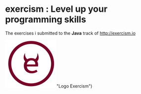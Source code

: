 # exercism : Level up your programming skills
The exercises i submitted to the **Java** track of http://exercism.io


![Logo Exercism](exercismLogo.png)"Logo Exercism")

